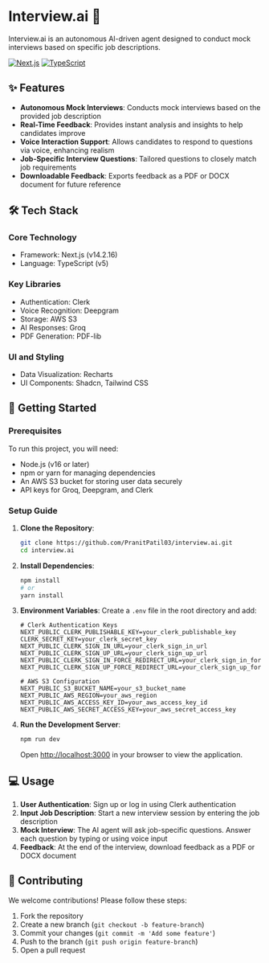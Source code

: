# Interview.ai 🤖

Interview.ai is an autonomous AI-driven agent designed to conduct mock interviews based on specific job descriptions.

[![Next.js](https://img.shields.io/badge/Next.js-14.2.16-blue.svg)](https://nextjs.org/)
[![TypeScript](https://img.shields.io/badge/TypeScript-5.0-blue.svg)](https://www.typescriptlang.org/)

## ✨ Features

- **Autonomous Mock Interviews**: Conducts mock interviews based on the provided job description
- **Real-Time Feedback**: Provides instant analysis and insights to help candidates improve
- **Voice Interaction Support**: Allows candidates to respond to questions via voice, enhancing realism
- **Job-Specific Interview Questions**: Tailored questions to closely match job requirements
- **Downloadable Feedback**: Exports feedback as a PDF or DOCX document for future reference

## 🛠️ Tech Stack

### Core Technology
- Framework: Next.js (v14.2.16)
- Language: TypeScript (v5)

### Key Libraries
- Authentication: Clerk
- Voice Recognition: Deepgram
- Storage: AWS S3
- AI Responses: Groq
- PDF Generation: PDF-lib

### UI and Styling
- Data Visualization: Recharts
- UI Components: Shadcn, Tailwind CSS

## 🚀 Getting Started

### Prerequisites

To run this project, you will need:
- Node.js (v16 or later)
- npm or yarn for managing dependencies
- An AWS S3 bucket for storing user data securely
- API keys for Groq, Deepgram, and Clerk

### Setup Guide

1. **Clone the Repository**:
   ```bash
   git clone https://github.com/PranitPatil03/interview.ai.git
   cd interview.ai
   ```

2. **Install Dependencies**:
   ```bash
   npm install
   # or
   yarn install
   ```

3. **Environment Variables**:
   Create a `.env` file in the root directory and add:
   ```env
   # Clerk Authentication Keys
   NEXT_PUBLIC_CLERK_PUBLISHABLE_KEY=your_clerk_publishable_key
   CLERK_SECRET_KEY=your_clerk_secret_key
   NEXT_PUBLIC_CLERK_SIGN_IN_URL=your_clerk_sign_in_url
   NEXT_PUBLIC_CLERK_SIGN_UP_URL=your_clerk_sign_up_url
   NEXT_PUBLIC_CLERK_SIGN_IN_FORCE_REDIRECT_URL=your_clerk_sign_in_force_redirect_url
   NEXT_PUBLIC_CLERK_SIGN_UP_FORCE_REDIRECT_URL=your_clerk_sign_up_force_redirect_url

   # AWS S3 Configuration
   NEXT_PUBLIC_S3_BUCKET_NAME=your_s3_bucket_name
   NEXT_PUBLIC_AWS_REGION=your_aws_region
   NEXT_PUBLIC_AWS_ACCESS_KEY_ID=your_aws_access_key_id
   NEXT_PUBLIC_AWS_SECRET_ACCESS_KEY=your_aws_secret_access_key
   ```

4. **Run the Development Server**:
   ```bash
   npm run dev
   ```
   Open [http://localhost:3000](http://localhost:3000) in your browser to view the application.

## 💻 Usage

1. **User Authentication**: Sign up or log in using Clerk authentication
2. **Input Job Description**: Start a new interview session by entering the job description
3. **Mock Interview**: The AI agent will ask job-specific questions. Answer each question by typing or using voice input
4. **Feedback**: At the end of the interview, download feedback as a PDF or DOCX document

## 🤝 Contributing

We welcome contributions! Please follow these steps:

1. Fork the repository
2. Create a new branch (`git checkout -b feature-branch`)
3. Commit your changes (`git commit -m 'Add some feature'`)
4. Push to the branch (`git push origin feature-branch`)
5. Open a pull request

